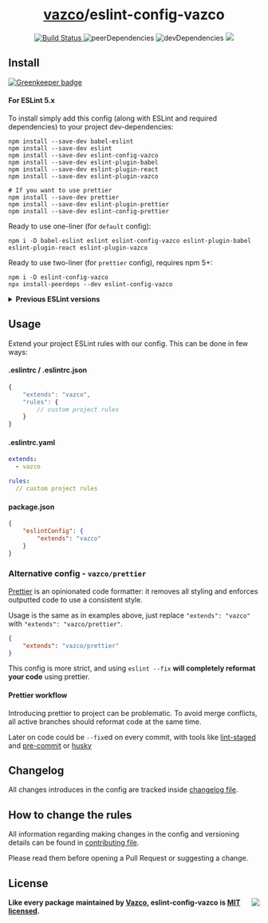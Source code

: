 <h1 align="center">
    <a href="https://github.com/vazco">vazco</a>/eslint-config-vazco
</h1>

<p align="center">
    <a href="https://travis-ci.org/vazco/eslint-config-vazco">
        <img src="https://travis-ci.org/vazco/eslint-config-vazco.svg?branch=master" alt="Build Status">
    </a>
    <img src="https://img.shields.io/david/peer/vazco/eslint-config-vazco.svg" alt="peerDependencies">
    <img src="https://img.shields.io/david/dev/vazco/eslint-config-vazco.svg" alt="devDependencies">
    <a href="https://vazco.eu">
        <img src="https://img.shields.io/badge/vazco-package-blue.svg?logo=data%3Aimage%2Fpng%3Bbase64%2CiVBORw0KGgoAAAANSUhEUgAAAA4AAAAOCAYAAAAfSC3RAAAABmJLR0QA%2FwD%2FAP%2BgvaeTAAAACXBIWXMAAAsTAAALEwEAmpwYAAAAB3RJTUUH4QMfFAIRHb8WQgAAAY1JREFUKM%2BNkLFrGgEUxr87FMnpnXdIqxi1Q3VxachgSbcOgRBCTMbgH9CCW%2BjSUminSpEmBEIpHW7rkCmQSSjEKVOGEAK5bOFyk4c5TMRTyZ1fl5aK9ai%2F8b334%2Ft4QBBmLQmz9jpoLSKYPQCfYdaezi6atTKAMoAYgK1pJ8LkQPr5JspHsbO%2BFilAEADQArCA3Ftn%2FC40KebPO4Ln37peNNxrFxPSXTaW9cPiewDbgYkkXwBYB3B5dHES3W8cpM254ctOJhr3wsKqs7Zj%2FdOZZITkMf9yT%2FKq3e18eHf47fmTT5XE1H%2BQ3GAwDyQ%2FkkxMSvLvhP%2FxZVLc42zYJBf%2FSPMkW57nsd%2Fv03VdDgYDjkajIPkryVDIdd1Xtm0%2Fdhznptvtmr7vu5IkRRRFySiKko%2FH45BlebzgJoBdodls%2FjAM49SyrIau69etVmsIIFStVnPFYvFZoVBY1jRtJZlMpjRNm5MkCaIofhfq9XrMMIyeruuc9u1KpRIulUqqqqpLqqqW0%2Bl0OZVKyb8ANqUwunhV3dcAAAAASUVORK5CYII%3D&style=flat-square">
    </a>
</p>


## Install

[![Greenkeeper badge](https://badges.greenkeeper.io/vazco/eslint-config-vazco.svg)](https://greenkeeper.io/)

#### For ESLint 5.x

To install simply add this config (along with ESLint and required dependencies) to your project dev-dependencies:

```
npm install --save-dev babel-eslint
npm install --save-dev eslint
npm install --save-dev eslint-config-vazco
npm install --save-dev eslint-plugin-babel
npm install --save-dev eslint-plugin-react
npm install --save-dev eslint-plugin-vazco

# If you want to use prettier
npm install --save-dev prettier
npm install --save-dev eslint-plugin-prettier
npm install --save-dev eslint-config-prettier
```

Ready to use one-liner (for `default` config):

```
npm i -D babel-eslint eslint eslint-config-vazco eslint-plugin-babel eslint-plugin-react eslint-plugin-vazco
```

Ready to use two-liner (for `prettier` config), requires npm 5+:

```
npm i -D eslint-config-vazco
npx install-peerdeps --dev eslint-config-vazco
```

<details>
<summary><strong>Previous ESLint versions</strong></summary>

#### For ESLint 4.x
We recommend to upgrade to ESLint 5, but if you must you can use older dependencies and config from 3.x branch:

To install simply add this config (along with ESLint and required dependencies) to your project dev-dependencies:

Ready to use one-liner (for `default` config):

```
npm i -D babel-eslint eslint eslint-config-vazco@3 eslint-plugin-babel eslint-plugin-react eslint-plugin-vazco
```

Ready to use two-liner (for `prettier` config), requires npm 5+:

```
npm i -D eslint-config-vazco@3
npx install-peerdeps --dev eslint-config-vazco@3
```

##### ESLint 3.x
We strongly recommend to upgrade to ESLint 5, but if you must you can use older dependencies and config from 2.x branch:

```
npm i -D eslint@3 babel-eslint@7 eslint-config-vazco@2 eslint-plugin-babel@4 eslint-plugin-react@6 eslint-plugin-vazco@1
```

##### ESLint 2.x
If you want to use this config with ESLint 2.x (required e.g. for Node 0.10) you can install config for version 1.x:

```
npm i -D eslint@2 eslint-config-vazco@1 babel-eslint@6 eslint-plugin-babel@3 eslint-plugin-react@5
```

</details>

## Usage

Extend your project ESLint rules with our config. This can be done in few ways:

#### .eslintrc / .eslintrc.json

```javascript
{
    "extends": "vazco",
    "rules": {
        // custom project rules
    }
}
```

#### .eslintrc.yaml

```yaml
extends:
  - vazco

rules:
  // custom project rules
```

#### package.json

```json
{
    "eslintConfig": {
        "extends": "vazco"
    }
}
```

### Alternative config - `vazco/prettier`

[Prettier](https://prettier.io) is an opinionated code formatter: it removes all styling and enforces outputted code to use a consistent style.

Usage is the same as in examples above, just replace `"extends": "vazco"` with `"extends": "vazco/prettier"`.

```json
{
    "extends": "vazco/prettier"
}
```

This config is more strict, and using `eslint --fix` **will completely reformat your code** using prettier.

#### Prettier workflow

Introducing prettier to project can be problematic.
To avoid merge conflicts, all active branches should reformat code at the same time.

Later on code could be `--fix`ed on every commit, with tools like [lint-staged](https://github.com/okonet/lint-staged) and [pre-commit](https://github.com/observing/pre-commit) or [husky](https://github.com/typicode/husky)

## Changelog

All changes introduces in the config are tracked inside [changelog file](CHANGELOG.md).

## How to change the rules

All information regarding making changes in the config and versioning details can be found in [contributing file](CONTRIBUTING.md).

Please read them before opening a Pull Request or suggesting a change.

## License

<img src="https://vazco.eu/banner.png" align="right">

**Like every package maintained by [Vazco](https://vazco.eu/), eslint-config-vazco is [MIT licensed](https://github.com/vazco/uniforms/blob/master/LICENSE).**
